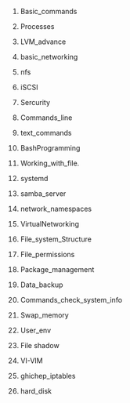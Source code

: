 
1. Basic_commands

10. Processes

12. LVM_advance

13. basic_networking

14. nfs

15. iSCSI

16. Sercurity

17. Commands_line

18. text_commands

19. BashProgramming

20. Working_with_file.

21. systemd

22. samba_server

23. network_namespaces

24. VirtualNetworking

25. File_system_Structure

26. File_permissions

27. Package_management

28. Data_backup

29. Commands_check_system_info

30. Swap_memory

31. User_env

32. File shadow

33. VI-VIM

34. ghichep_iptables

34. hard_disk